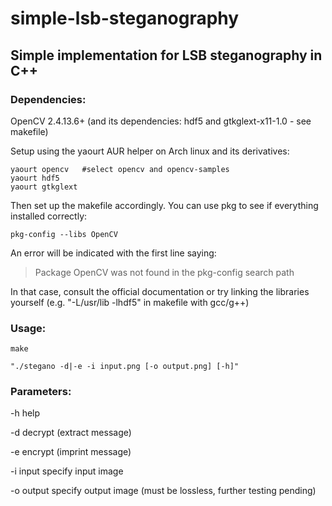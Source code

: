 # simple-lsb-steganography
## Simple implementation for LSB steganography in C++

### Dependencies:

  OpenCV 2.4.13.6+ (and its dependencies: hdf5 and gtkglext-x11-1.0 - see makefile)

  Setup using the yaourt AUR helper on Arch linux and its derivatives:
  
  ```
  yaourt opencv   #select opencv and opencv-samples
  yaourt hdf5
  yaourt gtkglext
  ```
  
  Then set up the makefile accordingly. You can use pkg to see if everything installed correctly:
  
  ```
  pkg-config --libs OpenCV
  ```
  
  An error will be indicated with the first line saying:
  > Package OpenCV was not found in the pkg-config search path
  
  In that case, consult the official documentation or try linking the libraries yourself (e.g. "-L/usr/lib -lhdf5" in makefile with gcc/g++)

### Usage:

  ```
  make
  
  "./stegano -d|-e -i input.png [-o output.png] [-h]"
  ```
  
### Parameters:

  -h            help
  
  -d            decrypt (extract message)
  
  -e            encrypt (imprint message)
  
  -i  input     specify input image
  
  -o  output    specify output image  (must be lossless, further testing pending)
